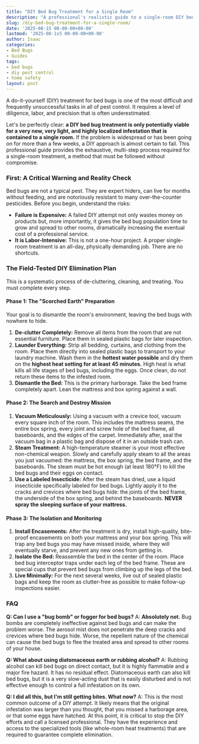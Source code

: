 ```yaml
---
title: "DIY Bed Bug Treatment for a Single Room"
description: "A professional's realistic guide to a single-room DIY bed bug treatment. Learn the intensive, step-by-step process and the critical reasons why DIY often fails."
slug: /diy-bed-bug-treatment-for-a-single-room/
date: '2025-08-15 00-00-00+00-00'
lastmod: '2025-08-1s5 00-00-00+00-00'
author: Isaac
categories:
- Bed Bugs
- Guides
tags:
- bed bugs
- diy pest control
- home safety
layout: post
---
```

A do-it-yourself (DIY) treatment for bed bugs is one of the most difficult and frequently unsuccessful tasks in all of pest control. It requires a level of diligence, labor, and precision that is often underestimated.

Let's be perfectly clear: **a DIY bed bug treatment is only potentially viable for a very new, very light, and highly localized infestation that is contained to a single room.** If the problem is widespread or has been going on for more than a few weeks, a DIY approach is almost certain to fail. This professional guide provides the exhaustive, multi-step process required for a single-room treatment, a method that must be followed without compromise.

### First: A Critical Warning and Reality Check

Bed bugs are not a typical pest. They are expert hiders, can live for months without feeding, and are notoriously resistant to many over-the-counter pesticides. Before you begin, understand the risks:

*   **Failure is Expensive:** A failed DIY attempt not only wastes money on products but, more importantly, it gives the bed bug population time to grow and spread to other rooms, dramatically increasing the eventual cost of a professional service.
*   **It is Labor-Intensive:** This is not a one-hour project. A proper single-room treatment is an all-day, physically demanding job. There are no shortcuts.

### The Field-Tested DIY Elimination Plan

This is a systematic process of de-cluttering, cleaning, and treating. You must complete every step.

#### Phase 1: The "Scorched Earth" Preparation

Your goal is to dismantle the room's environment, leaving the bed bugs with nowhere to hide.

1.  **De-clutter Completely:** Remove all items from the room that are not essential furniture. Place them in sealed plastic bags for later inspection.
2.  **Launder Everything:** Strip all bedding, curtains, and clothing from the room. Place them directly into sealed plastic bags to transport to your laundry machine. Wash them in the **hottest water possible** and dry them on the **highest heat setting for at least 45 minutes.** High heat is what kills all life stages of bed bugs, including the eggs. Once clean, do not return these items to the infested room.
3.  **Dismantle the Bed:** This is the primary harborage. Take the bed frame completely apart. Lean the mattress and box spring against a wall.

#### Phase 2: The Search and Destroy Mission

1.  **Vacuum Meticulously:** Using a vacuum with a crevice tool, vacuum every square inch of the room. This includes the mattress seams, the entire box spring, every joint and screw hole of the bed frame, all baseboards, and the edges of the carpet. Immediately after, seal the vacuum bag in a plastic bag and dispose of it in an outside trash can.
2.  **Steam Treatment:** A high-temperature steamer is your most effective non-chemical weapon. Slowly and carefully apply steam to all the areas you just vacuumed: the mattress, the box spring, the bed frame, and the baseboards. The steam must be hot enough (at least 180°F) to kill the bed bugs and their eggs on contact.
3.  **Use a Labeled Insecticide:** After the steam has dried, use a liquid insecticide specifically labeled for bed bugs. Lightly apply it to the cracks and crevices where bed bugs hide: the joints of the bed frame, the underside of the box spring, and behind the baseboards. **NEVER spray the sleeping surface of your mattress.**

#### Phase 3: The Isolation and Monitoring

1.  **Install Encasements:** After the treatment is dry, install high-quality, bite-proof encasements on both your mattress and your box spring. This will trap any bed bugs you may have missed inside, where they will eventually starve, and prevent any new ones from getting in.
2.  **Isolate the Bed:** Reassemble the bed in the center of the room. Place bed bug interceptor traps under each leg of the bed frame. These are special cups that prevent bed bugs from climbing up the legs of the bed.
3.  **Live Minimally:** For the next several weeks, live out of sealed plastic bags and keep the room as clutter-free as possible to make follow-up inspections easier.

### FAQ

**Q: Can I use a "bug bomb" or fogger for bed bugs?**
A: **Absolutely not.** Bug bombs are completely ineffective against bed bugs and can make the problem worse. The aerosol mist does not penetrate the deep cracks and crevices where bed bugs hide. Worse, the repellent nature of the chemical can cause the bed bugs to flee the treated area and spread to other rooms of your house.

**Q: What about using diatomaceous earth or rubbing alcohol?**
A: Rubbing alcohol can kill bed bugs on direct contact, but it is highly flammable and a major fire hazard. It has no residual effect. Diatomaceous earth can also kill bed bugs, but it is a very slow-acting dust that is easily disturbed and is not effective enough to control a full infestation on its own.

**Q: I did all this, but I'm still getting bites. What now?**
A: This is the most common outcome of a DIY attempt. It likely means that the original infestation was larger than you thought, that you missed a harborage area, or that some eggs have hatched. At this point, it is critical to stop the DIY efforts and call a licensed professional. They have the experience and access to the specialized tools (like whole-room heat treatments) that are required to guarantee complete elimination.